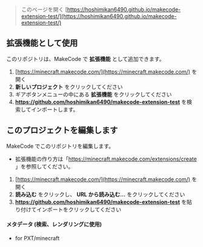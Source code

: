 > このページを開く [https://hoshimikan6490.github.io/makecode-extension-test/](https://hoshimikan6490.github.io/makecode-extension-test/)

## 拡張機能として使用

このリポジトリは、MakeCode で **拡張機能** として追加できます。

1. [https://minecraft.makecode.com/](https://minecraft.makecode.com/) を開く
2. **新しいプロジェクト** をクリックしてください
3. ギアボタンメニューの中にある **拡張機能** をクリックしてください
4. **https://github.com/hoshimikan6490/makecode-extension-test** を検索してインポートします。

## このプロジェクトを編集します

MakeCode でこのリポジトリを編集します。

- 拡張機能の作り方は「https://minecraft.makecode.com/extensions/create 」を参照してください。

1. [https://minecraft.makecode.com/](https://minecraft.makecode.com/) を開く
2. **読み込む** をクリックし、 **URL から読み込む...** をクリックしてください
3. **https://github.com/hoshimikan6490/makecode-extension-test** を貼り付けてインポートをクリックしてください

#### メタデータ (検索、レンダリングに使用)

- for PXT/minecraft
<script src="https://makecode.com/gh-pages-embed.js"></script><script>makeCodeRender("{{ site.makecode.home_url }}", "{{ site.github.owner_name }}/{{ site.github.repository_name }}");</script>
